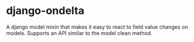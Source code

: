 django-ondelta
==============

A django model mixin that makes it easy to react to field value changes on models. Supports an API similar to the model clean method.
